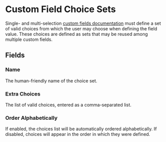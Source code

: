 # Custom Field Choice Sets

Single- and multi-selection [custom fields documentation](../../customization/custom-fields.md) must define a set of valid choices from which the user may choose when defining the field value. These choices are defined as sets that may be reused among multiple custom fields.

## Fields

### Name

The human-friendly name of the choice set.

### Extra Choices

The list of valid choices, entered as a comma-separated list.

### Order Alphabetically

If enabled, the choices list will be automatically ordered alphabetically. If disabled, choices will appear in the order in which they were defined.
